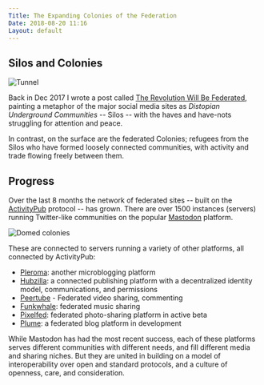 ```yaml
---
Title: The Expanding Colonies of the Federation
Date: 2018-08-20 11:16
Layout: default
---
```


## Silos and Colonies

![Tunnel]({{site.baseurl}}/images/silo-crop.jpg)

Back in Dec 2017 I wrote a post called [The Revolution Will Be Federated](https://www.monkinetic.blog/the-revolution-will-be-federated.html), painting a metaphor of the major social media sites as *Distopian Underground Communities* -- Silos -- with the haves and have-nots struggling for attention and peace.

In contrast, on the surface are the federated Colonies; refugees from the Silos who have formed loosely connected communities, with activity and trade flowing freely between them.

## Progress

Over the last 8 months the network of federated sites -- built on the [ActivityPub](https://activitypub.rocks/) protocol -- has grown. There are over 1500 instances (servers) running Twitter-like communities on the popular [Mastodon](https://joinmastodon.org) platform.

![Domed colonies]({{site.baseurl}}/images/ken-fairclough-ken-fairclough-microtech-lookfeel-concept-01-add-lighting-crop.jpg)

These are connected to servers running a variety of other platforms, all connected by ActivityPub:

- [Pleroma](https://blog.soykaf.com/post/what-is-pleroma/): another microblogging platform
- [Hubzilla](https://project.hubzilla.org/page/hubzilla/hubzilla-project): a connected publishing platform with a decentralized identity model, communications, and permissions
- [Peertube](https://github.com/Chocobozzz/PeerTube#--peertube) - Federated video sharing, commenting
- [Funkwhale](https://funkwhale.audio/): federated music sharing
- [Pixelfed](https://pixelfed.social/): federated photo-sharing platform in active beta
- [Plume](https://github.com/Plume-org/Plume): a federated blog platform in development

While Mastodon has had the most recent success, each of these platforms serves different communities with different needs, and fill different media and sharing niches. But they are united in building on a model of interoperability over open and standard protocols, and a culture of openness, care, and consideration.

